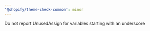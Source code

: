 ```yaml
---
'@shopify/theme-check-common': minor
---
```


Do not report UnusedAssign for variables starting with an underscore
